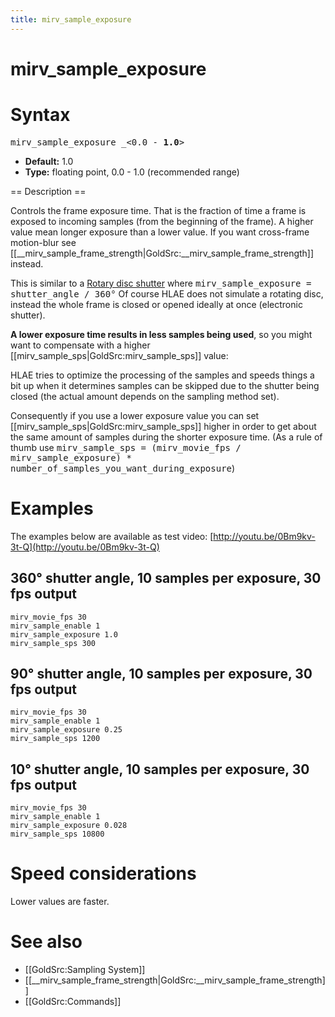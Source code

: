```yaml
---
title: mirv_sample_exposure
---
```


# mirv_sample_exposure

# Syntax

<tt>mirv_sample_exposure _&lt;0.0 - **1.0**&gt;</tt>

* **Default:** 1.0
* **Type:**  floating point, 0.0 - 1.0 (recommended range)

== Description ==

Controls the frame exposure time.
That is the fraction of time a frame is exposed to incoming samples (from the beginning of the frame). A higher value mean longer exposure than a lower value.
If you want cross-frame motion-blur see [[__mirv_sample_frame_strength|GoldSrc:__mirv_sample_frame_strength]] instead.


This is similar to a [Rotary disc shutter](http://en.wikipedia.org/wiki/Rotary_disc_shutter) where
<tt>mirv_sample_exposure = shutter_angle / 360°</tt>
Of course HLAE does not simulate a rotating disc, instead the whole frame is closed or opened ideally at once (electronic shutter).



**A lower exposure time results in less samples being used**, so you might want to compensate with a higher [[mirv_sample_sps|GoldSrc:mirv_sample_sps]] value:

HLAE tries to optimize the processing of the samples and speeds things a bit up when it determines samples can be skipped due to the shutter being closed (the actual amount depends on the sampling method set).

Consequently if you use a lower exposure value you can set [[mirv_sample_sps|GoldSrc:mirv_sample_sps]] higher in order to get about the same amount of samples during the shorter exposure time. (As a rule of thumb use <tt>mirv_sample_sps = (mirv_movie_fps / mirv_sample_exposure) * number_of_samples_you_want_during_exposure</tt>)

# Examples

The examples below are available as test video: [http://youtu.be/0Bm9kv-3t-Q](http://youtu.be/0Bm9kv-3t-Q)

## 360° shutter angle, 10 samples per exposure, 30 fps output
```
mirv_movie_fps 30
mirv_sample_enable 1
mirv_sample_exposure 1.0
mirv_sample_sps 300
```

## 90° shutter angle, 10 samples per exposure, 30 fps output
```
mirv_movie_fps 30
mirv_sample_enable 1
mirv_sample_exposure 0.25
mirv_sample_sps 1200
```

## 10° shutter angle, 10 samples per exposure, 30 fps output
```
mirv_movie_fps 30
mirv_sample_enable 1
mirv_sample_exposure 0.028
mirv_sample_sps 10800
```

# Speed considerations

Lower values are faster.

# See also

* [[GoldSrc:Sampling System]]
* [[__mirv_sample_frame_strength|GoldSrc:__mirv_sample_frame_strength]]
* [[GoldSrc:Commands]]
